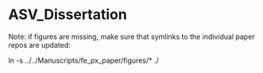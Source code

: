 # ASV_Dissertation

Note:  if figures are missing, make sure that symlinks to the individual paper repos are updated:

ln -s ../../Manuscripts/fe_px_paper/figures/* ./

